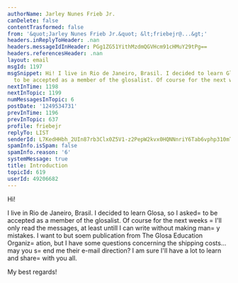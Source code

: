 ```yaml
---
authorName: Jarley Nunes Frieb Jr.
canDelete: false
contentTrasformed: false
from: '&quot;Jarley Nunes Frieb Jr.&quot; &lt;friebejr@...&gt;'
headers.inReplyToHeader: .nan
headers.messageIdInHeader: PGg1ZG51YithMzdmQGVHcm91cHMuY29tPg==
headers.referencesHeader: .nan
layout: email
msgId: 1197
msgSnippet: Hi! I live in Rio de Janeiro, Brasil. I decided to learn Glosa, so I asked
  to be accepted as a member of the glosalist. Of course for the next weeks I ll only
nextInTime: 1198
nextInTopic: 1199
numMessagesInTopic: 6
postDate: '1249534731'
prevInTime: 1196
prevInTopic: 637
profile: friebejr
replyTo: LIST
senderId: L7KedHHbh_2UIn87rb3Clx0Z5V1-z2PepW2kvx0HQNNnriY6Tab6vphp310mTNdFT85NJMPIrdqnHdxKEvCom-YEjxNdFo13ZTLqMP8Ue-jzDe8N
spamInfo.isSpam: false
spamInfo.reason: '6'
systemMessage: true
title: Introduction
topicId: 619
userId: 49206682
---
```


Hi!

I live in Rio de Janeiro, Brasil. I decided to learn Glosa, so I asked=
 to be accepted as a member of the glosalist. Of course for the next weeks =
I'll only read the messages, at least untill I can write without making man=
y mistakes.
I want to but soem publication from The Glosa Education Organiz=
ation, but I have some questions concerning the shipping costs... may you s=
end me their e-mail direction?
I am sure I'll have a lot to learn and share=
 with you all.

My best regards!


